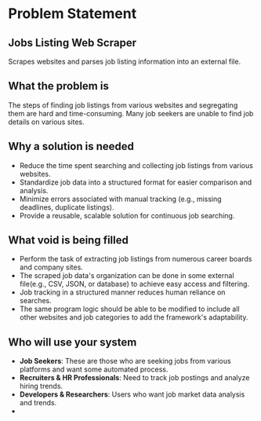 
# Problem Statement

## Jobs Listing Web Scraper
Scrapes websites and parses job listing information into an external file.

## What the problem is
The steps of finding job listings from various websites and segregating them are hard and time-consuming. Many job seekers are unable to find job details on various sites.

## Why a solution is needed
- Reduce the time spent searching and collecting job listings from various websites.
- Standardize job data into a structured format for easier comparison and analysis.
- Minimize errors associated with manual tracking (e.g., missing deadlines, duplicate listings).
- Provide a reusable, scalable solution for continuous job searching.

## What void is being filled
- Perform the task of extracting job listings from numerous career boards and company sites.
- The scraped job data's organization can be done in some external file(e.g., CSV, JSON, or database) to achieve easy access and filtering.
- Job tracking in a structured manner reduces human reliance on searches.
- The same program logic should be able to be modified to include all other websites and job categories to add the framework's adaptability.
  
## Who will use your system
- **Job Seekers**: These are those who are seeking jobs from various platforms and want some automated process.
- **Recruiters & HR Professionals**: Need to track job postings and analyze hiring trends.
- **Developers & Researchers**: Users who want job market data analysis and trends.
- 
